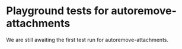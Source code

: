 # Playground tests for autoremove-attachments
We are still awaiting the first test run for autoremove-attachments.
